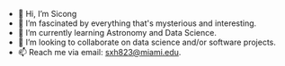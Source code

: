 - 👋 Hi, I’m Sicong
- 👀 I’m fascinated by everything that's mysterious and interesting.
- 🌱 I’m currently learning Astronomy and Data Science.
- 💞️ I’m looking to collaborate on data science and/or software projects.
- 📫 Reach me via email: sxh823@miami.edu.

<!---
hscshane/hscshane is a ✨ special ✨ repository because its `README.md` (this file) appears on your GitHub profile.
You can click the Preview link to take a look at your changes.
--->
